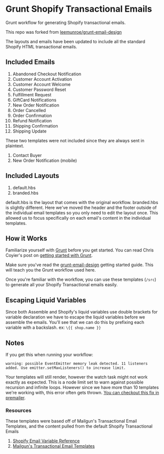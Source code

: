 # Grunt Shopify Transactional Emails
Grunt workflow for generating Shopify transactional emails.

This repo was forked from [leemunroe/grunt-email-design](https://github.com/leemunroe/grunt-email-design)

The layouts and emails have been updated to include all the standard Shopify HTML transactional emails.

## Included Emails

1. Abandoned Checkout Notification
2. Customer Account Activation
3. Customer Account Welcome
4. Customer Password Reset
5. Fulfillment Request
6. GiftCard Notifications
7. New Order Notification
8. Order Cancelled
9. Order Confirmation
10. Refund Notification
11. Shipping Confirmation
12. Shipping Update

These two templates were not included since they are always sent in plaintext.

1. Contact Buyer
2. New Order Notification (mobile)

## Included Layouts

1. default.hbs
2. branded.hbs

default.hbs is the layout that comes with the original workflow. branded.hbs is slightly different. Here we've moved the header and the footer outside of the individual email templates so you only need to edit the layout once. This allowed us to focus specifically on each email's content in the individual templates.

## How it Works

Familiarize yourself with [Grunt](http://gruntjs.com/) before you get started. You can read Chris Coyier's post on [getting started with Grunt](http://24ways.org/2013/grunt-is-not-weird-and-hard/).

Make sure you've read the [grunt-email-design](https://github.com/leemunroe/grunt-email-design) getting started guide. This will teach you the Grunt workflow used here.

Once you're familiar with the workflow, you can use these templates (`/src`) to generate all your Shopify Transactional emails easily.


## Escaping Liquid Variables

Since both Assemble and Shopify's liquid variables use double brackets for variable declaration we have to escape the liquid variables before we assemble the emails. You'll see that we can do this by prefixing each variable with a backslash. ex: `\{{ shop.name }}`


## Notes

If you get this when running your workflow:

```
warning: possible EventEmitter memory leak detected. 11 listeners added. Use emitter.setMaxListeners() to increase limit.
```

Your templates will still render, however the watch task might not work exactly as expected. This is a node limit set to warn against possible recursion and infinite loops. However since we have more than 10 templates we're working with, this error often gets thrown. [You can checkout this fix in premailer](https://github.com/dwightjack/grunt-premailer/blob/master/tasks/premailer.js#L95).


### Resources

These templates were based off of Mailgun's Transactional Email Templates, and the content pulled from the default Shopify Transactional Emails

1. [Shopify Email Variable Reference](http://docs.shopify.com/manual/settings/notifications/email-variables)
2. [Mailgun's Transactional Email Templates](http://blog.mailgun.com/transactional-html-email-templates/)
